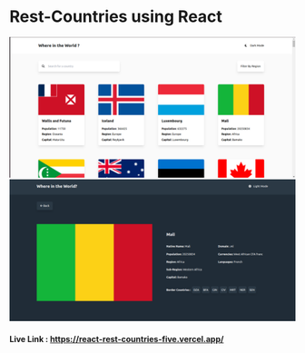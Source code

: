# Rest-Countries using React

![](assets/lightmode.png)  
![](assets/MobileView.png)  

#### Live Link : https://react-rest-countries-five.vercel.app/